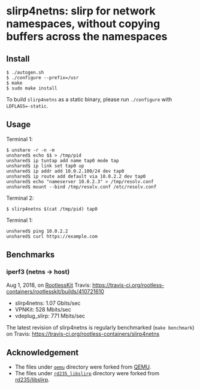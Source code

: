 # slirp4netns: slirp for network namespaces, without copying buffers across the namespaces

## Install

```console
$ ./autogen.sh
$ ./configure --prefix=/usr
$ make
$ sudo make install
```

To build `slirp4netns` as a static binary, please run `./configure` with `LDFLAGS=-static`.

## Usage

Terminal 1:
```console
$ unshare -r -n -m
unshared$ echo $$ > /tmp/pid
unshared$ ip tuntap add name tap0 mode tap 
unshared$ ip link set tap0 up
unshared$ ip addr add 10.0.2.100/24 dev tap0
unshared$ ip route add default via 10.0.2.2 dev tap0
unshared$ echo "nameserver 10.0.2.3" > /tmp/resolv.conf
unshared$ mount --bind /tmp/resolv.conf /etc/resolv.conf
```

Terminal 2:
```console
$ slirp4netns $(cat /tmp/pid) tap0
```

Terminal 1:
```console
unshared$ ping 10.0.2.2
unshared$ curl https://example.com
```

## Benchmarks

### iperf3 (netns -> host)

Aug 1, 2018, on [RootlessKit](https://github.com/rootless-containers/rootlesskit) Travis: https://travis-ci.org/rootless-containers/rootlesskit/builds/410721610

* slirp4netns: 1.07 Gbits/sec
* VPNKit: 528 Mbits/sec
* vdeplug_slirp: 771 Mbits/sec

The latest revision of slirp4netns is regularly benchmarked (`make benchmark`) on Travis: https://travis-ci.org/rootless-containers/slirp4netns

## Acknowledgement

* The files under [`qemu`](./qemu) directory were forked from [QEMU](https://github.com/qemu/qemu/commit/c447afd5783b9237fa51b7a85777007d8d568bfc).
* The files under [`rd235_libslirp`](./rd235_libslirp) directory were forked from [rd235/libslirp](https://github.com/rd235/libslirp/commit/37fd650ad7fba7eb0360b1e1d0abf69cac6eb403).
